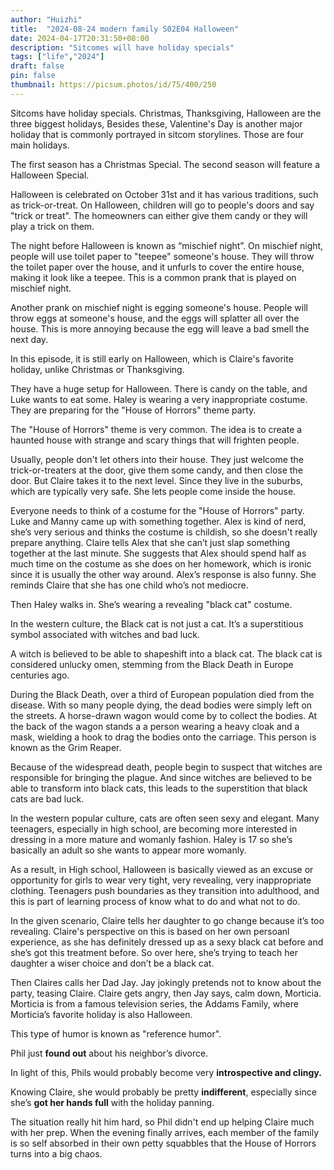 ```yaml
---
author: "Huizhi"
title:  "2024-08-24 modern family S02E04 Halloween" 
date: 2024-04-17T20:31:50+08:00 
description: "Sitcomes will have holiday specials"
tags: ["life","2024"]
draft: false
pin: false
thumbnail: https://picsum.photos/id/75/400/250
---
```



Sitcoms have holiday specials. Christmas, Thanksgiving, Halloween are the three biggest holidays, Besides these, Valentine's Day is another major holiday that is commonly portrayed in sitcom storylines. Those are four main holidays.

The first season has a Christmas Special. The second season will feature a Halloween Special.

Halloween  is celebrated on October 31st and it has various traditions, such as trick-or-treat. On Halloween, children will go to people's doors and say "trick or treat". The homeowners can either give them candy or they will play a trick on them.

The night before Halloween  is known as “mischief night”. On mischief night, people will use toilet paper to "teepee" someone's house. They will throw the toilet paper over the house, and it unfurls to cover the entire house, making it look like a teepee. This is a common prank that is played on mischief night.

Another prank on mischief night is egging someone's house. People will throw eggs at someone's house, and the eggs will splatter all over the house. This is more annoying because the egg will leave a bad smell the next day.

In this episode, it is still early on Halloween, which is Claire's favorite holiday, unlike Christmas or Thanksgiving.

They have a huge setup for Halloween. There is candy on the table, and Luke wants to eat some. Haley is wearing a very inappropriate costume. They are preparing for the "House of Horrors" theme party.

The "House of Horrors" theme is very common. The idea is to create a haunted house with strange and scary things that will frighten people.

Usually, people don't let others into their house. They just welcome the trick-or-treaters at the door, give them some candy, and then close the door. But Claire takes it to the next level. Since they live in the suburbs, which are typically very safe. She lets people come inside the house.

Everyone needs to think of a costume for the "House of Horrors" party. Luke and Manny came up with something together. Alex is kind of nerd, she’s very serious and thinks the costume is childish, so she doesn't really prepare anything.  Claire tells Alex that she can’t just slap something together at the last minute. She suggests that Alex should spend half as much time on the costume as she does on her homework, which is ironic since it is usually the other way around.  Alex’s response is  also funny. She reminds Claire that she has one child who’s not mediocre.

Then Haley walks in. She’s wearing a revealing "black cat" costume.

In the western culture, the Black cat is not just a cat. It’s a superstitious symbol associated with witches and bad luck.

A witch is believed to be able to shapeshift into a black cat. The black cat is considered unlucky omen, stemming from the Black Death in Europe centuries ago.

During the Black Death, over a third of European population died from the disease. With so many people dying, the dead bodies were simply left on the streets. A horse-drawn wagon would come by to collect the bodies. At the back of the wagon stands a a person wearing a heavy cloak and a mask, wielding a hook to drag the bodies onto the carriage. This person is known as the Grim Reaper.

Because of the widespread death, people begin to suspect that witches are responsible for bringing the plague. And since witches are believed to be able to transform into black cats,  this leads to the superstition that black cats are bad luck.


In the western popular culture, cats are often seen sexy and elegant. Many teenagers, especially in high school, are becoming more interested in dressing in a more mature and womanly fashion.  Haley is 17 so she’s basically an adult so she wants to appear more womanly.

As a result, in High school, Halloween is basically viewed as an excuse or opportunity for girls to wear very tight, very revealing, very inappropriate clothing. Teenagers push boundaries as they transition into adulthood, and this is part of learning process of know what to do and what not to do.

In the given scenario, Claire tells her daughter to go change because it’s too revealing. Claire's perspective on this is based on her own persoanl experience, as she has  definitely  dressed up as a sexy black cat before and she’s got this treatment before. So over here, she’s trying to teach her daughter a wiser choice and don’t be a black cat.

Then Claires calls her Dad Jay. Jay  jokingly pretends not to know about the party, teasing Claire. Claire gets angry, then Jay says, calm down, Morticia.  Morticia is from a famous television series, the Addams Family, where Morticia’s favorite holiday is also Halloween.

This type of humor is known as "reference humor".

Phil just  **found out** about his neighbor’s divorce. 

In light of this, Phils would probably become very **introspective and clingy.**

Knowing Claire, she would probably be pretty **indifferent**, especially since she’s **got her hands full** with the holiday panning.

The situation really hit him hard, so Phil didn't end up helping Claire much with her prep. When the evening finally arrives, each member of the family is so self absorbed in their own petty squabbles that the House of Horrors turns into a big chaos.